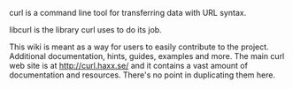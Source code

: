 curl is a command line tool for transferring data with URL syntax.

libcurl is the library curl uses to do its job.

This wiki is meant as a way for users to easily contribute to the project. Additional documentation, hints, guides, examples and more. The main curl web site is at http://curl.haxx.se/ and it contains a vast amount of documentation and resources. There's no point in duplicating them here.
